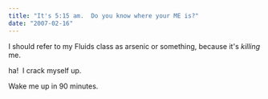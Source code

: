 ```yaml
---
title: "It's 5:15 am.  Do you know where your ME is?"
date: "2007-02-16"
---
```


I should refer to my Fluids class as arsenic or something, because it's _killing_ me.

ha!  I crack myself up.

Wake me up in 90 minutes.
